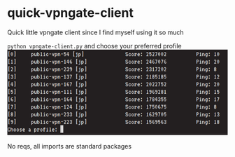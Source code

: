 # quick-vpngate-client
Quick little vpngate client since I find myself using it so much

`python vpngate-client.py` and choose your preferred profile
![](example.png)

No reqs, all imports are standard packages
